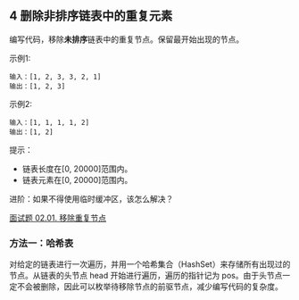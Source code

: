 ## 4 删除非排序链表中的重复元素


编写代码，移除**未排序**链表中的重复节点。保留最开始出现的节点。

示例1:

```
输入：[1, 2, 3, 3, 2, 1]
输出：[1, 2, 3]
``` 
 
示例2:

```
输入：[1, 1, 1, 1, 2]
输出：[1, 2]
```

提示：
* 链表长度在[0, 20000]范围内。
* 链表元素在[0, 20000]范围内。

进阶：如果不得使用临时缓冲区，该怎么解决？


[面试题 02.01. 移除重复节点](https://leetcode-cn.com/problems/remove-duplicate-node-lcci/)

### 方法一：哈希表

对给定的链表进行一次遍历，并用一个哈希集合（HashSet）来存储所有出现过的节点。从链表的头节点 head 开始进行遍历，遍历的指针记为 pos。由于头节点一定不会被删除，因此可以枚举待移除节点的前驱节点，减少编写代码的复杂度。





